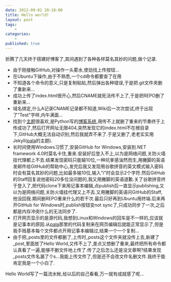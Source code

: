 ```yaml
---
date: 2012-09-01 20:18:00
title: Hello world!
layout: post
tags:
    - 
categories:
    - 
published: true
---
```


折腾了几天终于搭建好博客了,其间遇到了各种各样莫名其妙的问题,做个记录.

* 由于刚接触GitHub,对操作一头雾水,使劲找上传按钮...
* 在Ubuntu下操作,由于不熟悉,一个cd命令都要查了在用
* 不知道各个命令的意义,只是复制粘贴,然后弹出各种错误,于是把.git文件夹删了重新来...
* 成功上传了index.html很开心,然后CNAME就死活传不上了,于是把REPO删了重新来...
* 域名绑定,什么A记录CNAME记录都不知道,Wiki后一次次尝试,终于出现了"Test"字样,内牛满面...
* 找到个[主题](http://whouz.com/)很喜欢,是Python写的[博客系统](https://github.com/whtsky/catsup),用传不上就删了重来的节奏终于上传成功了,然后打开网址无限404,突然发现它的index.html不在根目录下,GitHub大概无法自动识别,然后我就弄不来了.于是又删了,老老实实用Jekyll([pala](https://github.com/pala/pala.github.com)的主题).
* 长时间使用Windows习惯了,安装GitHub for Windows,安装到.NET framework 4.0时莫名卡住,重来.安装好后登入不上,以为是网络问题,关防火墙挂代理都上不去.结果发现密码只能输10位,一种坑爹感油然而生,用撇脚的英语发邮件给GitHub的帮助中心,发完后我又发现用谷歌拼音的英文模式输入密码时会有莫名其妙的问题,比如最多输10位,输入"i"时会显示2个字符.然后GitHub的Staff回复说他密码20多位没问题的,我又用撇脚的英语道歉.关了谷歌拼音终于登入了,把代码clone下来用记事本编辑,点publish后一直显示publishing,又以为是网络问题,关防火墙挂代理又上不去.又用撇脚的英语问GitHub的Staff,他没回我.期间删REPO重来什么的若干次.最后只好再到Ubuntu用终端.后来再开GitHub for Windows时,publish按钮变not sync了,只成功同步了一次,之后都是内存冲突什么的无法同步了.
* 打开网页显示的是源代码,我想到Linux和Windows的回车是不一样的,应该就是记事本的原因.从[pala](https://github.com/pala/pala.github.com)那里的代码复制来在网页编辑后就能正常显示了,但是我手贱基本每个文件都点开用记事本编辑过,结果一个一个复制...
* 由于把_posts里的文件都删了,上传时_posts这个文件夹就没传上去,新建了_post,里面放了Hello World,又传不上了,差点又想删了重来,最终把所有命令都认真看了一遍,能够不删文件地上传了.传了之后怎么还是没文章啊?结果发现_posts文件名漏了个s...我能上传文件了,但是还不会改文件名删文件.我终于能肯定我是一个小白了.


Hello World写了一篇流水帐,给以后的自己看看,万一就有成就感了呢...